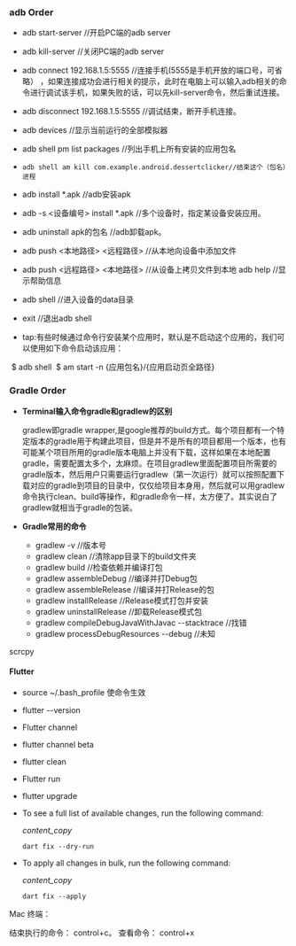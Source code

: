 ### adb Order

* adb start-server //开启PC端的adb server

* adb kill-server //关闭PC端的adb server

* adb connect 192.168.1.5:5555 //连接手机(5555是手机开放的端口号，可省略）
  ，如果连接成功会进行相关的提示，此时在电脑上可以输入adb相关的命令进行调试该手机，如果失败的话，可以先kill-server命令，然后重试连接。
  
* adb disconnect 192.168.1.5:5555 //调试结束，断开手机连接。

* adb devices //显示当前运行的全部模拟器

* adb shell pm list packages //列出手机上所有安装的应用包名

* ```
  adb shell am kill com.example.android.dessertclicker//结束这个（包名）进程
  ```

* adb install *.apk //adb安装apk

* adb -s <设备编号> install *.apk //多个设备时，指定某设备安装应用。

* adb uninstall apk的包名 //adb卸载apk。

* adb push <本地路径> <远程路径> //从本地向设备中添加文件

* adb push <远程路径> <本地路径> //从设备上拷贝文件到本地
  adb help //显示帮助信息
  
* adb shell //进入设备的data目录

* exit //退出adb shell

* tap:有些时候通过命令行安装某个应用时，默认是不启动这个应用的，我们可以使用如下命令启动该应用：

​       $ adb shell
​       $ am start -n {应用包名}/{应用启动页全路径}

### Gradle Order

* **Terminal输入命令gradle和gradlew的区别**

  gradlew即gradle wrapper,是google推荐的build方式。每个项目都有一个特定版本的gradle用于构建此项目，但是并不是所有的项目都用一个版本，也有可能某个项目所用的gradle版本电脑上并没有下载，这样如果在本地配置gradle，需要配置太多个，太麻烦。在项目gradlew里面配置项目所需要的gradle版本，然后用户只需要运行gradlew（第一次运行）就可以按照配置下载对应的gradle到项目的目录中，仅仅给项目本身用，然后就可以用gradlew命令执行clean、build等操作，和gradle命令一样，太方便了。其实说白了gradlew就相当于gradle的包装。

* **Gradle常用的命令**

  * gradlew -v //版本号
  * gradlew clean //清除app目录下的build文件夹
  * gradlew build //检查依赖并编译打包
  * gradlew assembleDebug //编译并打Debug包
  * gradlew assembleRelease //编译并打Release的包
  * gradlew installRelease //Release模式打包并安装
  * gradlew uninstallRelease //卸载Release模式包
  * gradlew compileDebugJavaWithJavac --stacktrace  //找错
  * gradlew processDebugResources --debug //未知
  
  

scrcpy

#### Flutter 

- source ~/.bash_profile 使命令生效

- flutter --version

- Flutter channel

- flutter channel beta

- flutter clean

- Flutter run

- flutter upgrade 

- To see a full list of available changes, run the following command:

  *content_copy*

  ```
  dart fix --dry-run
  ```

- To apply all changes in bulk, run the following command:

  *content_copy*

  ```
  dart fix --apply
  ```

Mac 终端：

结束执行的命令： control+c。   查看命令： control+x
